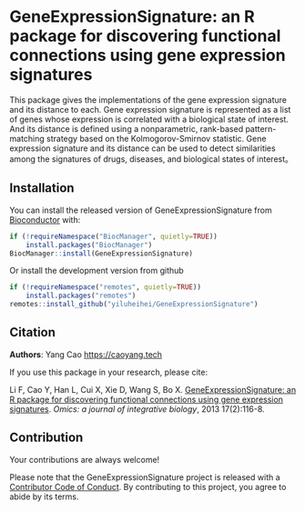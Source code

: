 # GeneExpressionSignature: an R package for discovering functional connections using gene expression signatures

This package gives the implementations of the gene expression signature and 
its distance to each. Gene expression signature is represented as a list of 
genes whose expression is correlated with a biological state of interest. And 
its distance is defined using a nonparametric, rank-based pattern-matching 
strategy based on the Kolmogorov-Smirnov statistic. Gene expression signature 
and its distance can be used to detect similarities among the signatures of
drugs, diseases, and biological states of interest。

<!-- badges: start -->
<!-- badges: end -->


## Installation

You can install the released version of GeneExpressionSignature from [Bioconductor](http://www.bioconductor.org/packages/GeneExpressionSignature)
with:

``` r
if (!requireNamespace("BiocManager", quietly=TRUE))
    install.packages("BiocManager")
BiocManager::install(GeneExpressionSignature)
```

Or install the development version from github

```r
if (!requireNamespace("remotes", quietly=TRUE))
    install.packages("remotes")
remotes::install_github("yiluheihei/GeneExpressionSignature")
```

## Citation

**Authors**: Yang Cao <https://caoyang.tech>

If you use this package in your research, please cite:

Li F, Cao Y, Han L, Cui X, Xie D, Wang S, Bo X. [GeneExpressionSignature: an R package for discovering functional connections using gene expression 
signatures](https://doi.org/10.1089/omi.2012.0087). *Omics: a journal of integrative biology*, 2013 17(2):116-8.

## Contribution

Your contributions are always welcome!

Please note that the GeneExpressionSignature project is released with a [Contributor Code of Conduct](https://contributor-covenant.org/version/2/0/CODE_OF_CONDUCT.html). By contributing to this project, you agree to abide by its terms.

